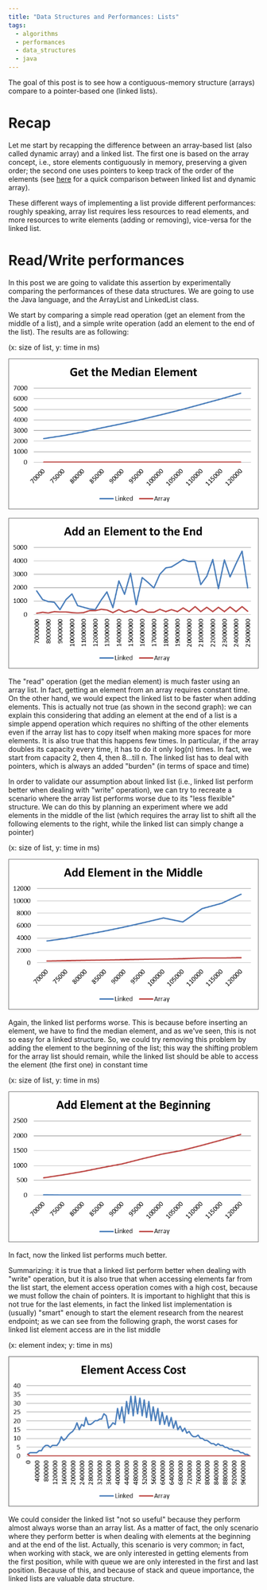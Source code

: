 ```yaml
---
title: "Data Structures and Performances: Lists"
tags:
  - algorithms
  - performances
  - data_structures
  - java
---
```


The goal of this post is to see how a contiguous-memory structure (arrays) compare to a pointer-based
one (linked lists).

# Recap

Let me start by recapping the difference between an array-based list (also called dynamic array) and
a linked list.
The first one is based on the array concept, i.e., store elements contiguously in memory, preserving a given order;
the second one uses pointers to keep track of the order of the elements (see
[here](https://en.wikipedia.org/wiki/Array_data_structure#Efficiency_comparison_with_other_data_structures)
for a quick comparison between linked list and dynamic array).

These different ways of implementing a list provide different performances:
roughly speaking, array list requires less resources to read elements, and more resources to write
elements (adding or removing), vice-versa for the linked list.

# Read/Write performances
In this post we are going to validate this assertion by experimentally comparing the performances of
these data structures. We are going to use the Java language, and the ArrayList and LinkedList class.

We start by comparing a simple read operation (get an element from the middle of a list), and a
simple write operation (add an element to the end of the list). The results are as following:

(x: size of list, y: time in ms)

![Cost of getting the element in the middle](/assets/images/2011-07-18/get_median_element.png)

![Cost of adding an element at tehe end of the list](/assets/images/2011-07-18/add_element_in_the_end.png)

The "read" operation (get the median element) is much faster using an array list.
In fact, getting an element from an array requires constant time. On the other hand, we would
expect the linked list to be faster when adding elements. This is actually not true (as shown in the
second graph): we can explain this considering that adding an element at the end of a list is a
simple append operation which requires no shifting of the other elements even if the array list
has to copy itself when making more spaces for more elements. It is also true that this happens few
times. In particular, if the array doubles its capacity every time, it has to do it only log(n)
times. In fact, we start from capacity 2, then 4, then 8...till n.
The linked list has to deal with pointers, which is always an added "burden" (in terms of space
and time)

In order to validate our assumption about linked list (i.e., linked list perform better when
dealing with "write" operation), we can try to recreate a scenario where the array list performs
worse due to its "less flexible" structure. We can do this by planning an experiment where we
add elements in the middle of the list (which requires the array list to shift all the following
elements to the right, while the linked list can simply change a pointer)

(x: size of list, y: time in ms)

![Cost of adding an element in the middle of the list](/assets/images/2011-07-18/add_element_in_the_middle.png)

Again, the linked list performs worse. This is because before inserting an element, we have to find
the median element, and as we've seen, this is not so easy for a linked structure. So, we could try
removing this problem by adding the element to the beginning of the list; this way the shifting
problem for the array list should remain, while the linked list should be able to access the element
(the first one) in constant time

(x: size of list, y: time in ms)

![Cost of adding an element at the beginning of the list](/assets/images/2011-07-18/add_element_at_the_beginning.png)

In fact, now the linked list performs much better.

Summarizing: it is true that a linked list perform better when dealing with "write" operation, but
it is also true that when accessing elements far from the list start, the element access operation
comes with a high cost, because we must follow the chain of pointers. It is important to highlight
that this is not true for the last elements, in fact the linked list implementation is  (usually)
"smart" enough to start the element research from the nearest endpoint; as we can see from
the following graph, the worst cases for linked list element access are in the list middle

(x: element index; y: time in ms)

![Cost of accessing an element](/assets/images/2011-07-18/element_access_cost.png)

We could consider the linked list "not so useful" because they perform almost always worse than an
array list. As a matter of fact, the only scenario where they perform better is when dealing with
elements at the beginning and at the end of the list. Actually, this scenario is very common; in
fact, when working with stack, we are only interested in getting elements from the first position,
while with queue we are only interested in the first and last position. Because of this, and because
of stack and queue importance, the linked lists are valuable data structure.
